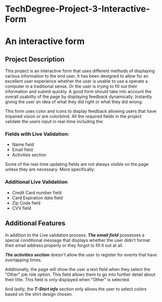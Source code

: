 # TechDegree-Project-3-Interactive-Form
 <h1>An interactive form</h1>

 <h2>Project Description</h2>

<p>This project is an interactive form that uses different methods of displaying various information to the end user.
It has been designed to allow for an excellent user experience whether the user is unable to use a operate a computer in
a traditional sense. Or the user is trying to fill out their information and submit quickly. A good form should take into account
the overall usability of the page by displaying feedback dynamically. Instantly giving the user an idea of what they did right or
what they did wrong.

This form uses color and icons to display feedback allowing users that have impaired vision or are colorblind. 
All the required fields in the project validate the users input in real-time including the:</p>


<h3>Fields with Live Validation:</h3>

<ul>
    <li>Name field</li>
    <li>Email field</li>
    <li>Activities section</li>
</ul>

<p>Some of the real-time updating fields are not always visible on the page unless they are necessary.
More specifically:</p>

<h3>Additional Live Validatiion </h3>

<ul>
    <li>Credit Card number field</li>
    <li>Card Expiration date field</li>
    <li>Zip Code field</li>
    <li>CVV field</li>
</ul>

<h2>Additional Features</h2>

<p>In addition to the Live validation process. <strong><em>The email field</em></strong> possesses a special conditional message that displays
whether the user didn't format their email address properly or they forgot to fill it out at all. 
<p><strong><em>The activities section</em></strong> doesn't allow the user to register for events that have overlapping times.</p> 
<p>Additionally, the page will show the user a text field when they select the "Other" job role option. This field allows them to go into further detail about their title. This field is
only displayed when "Other" is selected.</p> <p>And lastly, the <strong><em>T-Shirt info</em></strong> section only allows the user to select colors
based on the shirt design chosen.</p>
